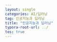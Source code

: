 ```yaml
---
layout: single
categories: AI/딥러닝
tag: 인공지능과 딥러닝
title: "인공지능과 딥러닝"
typora-root-url: ../
tos: true
---
```


